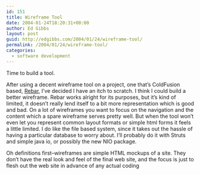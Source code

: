 ```yaml
---
id: 151
title: Wireframe Tool
date: 2004-01-24T18:20:31+00:00
author: Ed Gibbs
layout: post
guid: http://edgibbs.com/2004/01/24/wireframe-tool/
permalink: /2004/01/24/wireframe-tool/
categories:
  - software development
---
```

Time to build a tool.

After using a decent wireframe tool on a project, one that&#8217;s ColdFusion based, [Rebar](http://www.fusium.com/go/rebar/), I&#8217;ve decided I have an itch to scratch. I think I could build a better wireframe. Rebar works alright for its purposes, but it&#8217;s kind of limited, it doesn&#8217;t really lend itself to a bit more representation which is good and bad. On a lot of wireframes you want to focus on the navigation and the content which a spare wireframe serves pretty well. But when the tool won&#8217;t even let you represent common layout formats or simple html forms it feels a little limited. I do like the file based system, since it takes out the hassle of having a particular database to worry about. I&#8217;ll probably do it with Struts and simple java io, or possibly the new NIO package. 

Oh definitions first&#8211;wireframes are simple HTML mockups of a site. They don&#8217;t have the real look and feel of the final web site, and the focus is just to flesh out the web site in advance of any actual coding